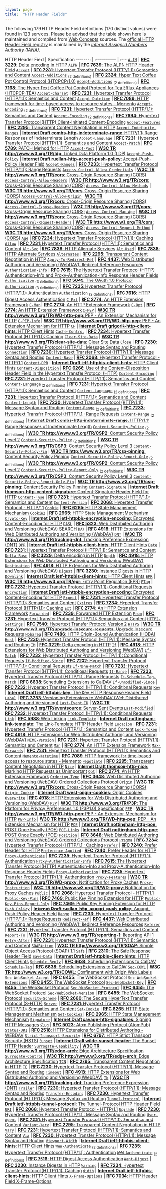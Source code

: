 ```yaml
---
layout: page
title:  "HTTP Header Fields"
---
```




The following 179 HTTP Header Field definitions (170 distinct values) were found in 123 services. Please be advised that the table shown here is maintained and compiled from [Web Concepts](/) sources. The [official HTTP Header Field registry](http://www.iana.org/assignments/message-headers/message-headers.xhtml) is maintained by the [*Internet Assigned Numbers Authority (IANA)*](http://www.iana.org/).

HTTP Header Field | Specification
-------: | :---------- | :---
[`A-IM`](A-IM) | [**RFC 3229**: Delta encoding in HTTP](/specs/IETF/RFC/3229 "This document describes how delta encoding can be supported as a compatible extension to HTTP/1.1. Many HTTP (Hypertext Transport Protocol) requests cause the retrieval of slightly modified instances of resources for which the client already has a cache entry. Research has shown that such modifying updates are frequent, and that the modifications are typically much smaller than the actual entity. In such cases, HTTP would make more efficient use of network bandwidth if it could transfer a minimal description of the changes, rather than the entire new instance of the resource. This is called &#34;delta encoding.&#34;")
[`ALPN`](ALPN) | [**RFC 7639**: The ALPN HTTP Header Field](/specs/IETF/RFC/7639 "This specification allows HTTP CONNECT requests to indicate what protocol is intended to be used within the tunnel once established, using the ALPN header field.")
[`Accept`](Accept) | [**RFC 7231**: Hypertext Transfer Protocol (HTTP/1.1): Semantics and Content](/specs/IETF/RFC/7231 "The Hypertext Transfer Protocol (HTTP) is an application-level protocol for distributed, collaborative, hypertext information systems. This document defines the semantics of HTTP/1.1 messages as expressed by request methods, request header fields, response status codes, and response header fields, along with the payload of messages (metadata and body content) and mechanisms for content negotiation.")
[`Accept-Additions`](Accept-Additions) <sub>(2 definitions)</sub> | [**RFC 2324**: Hyper Text Coffee Pot Control Protocol (HTCPCP/1.0)](/specs/IETF/RFC/2324 "This document describes HTCPCP, a protocol for controlling, monitoring, and diagnosing coffee pots.")
[`Accept-Additions`](Accept-Additions) <sub>(2 definitions)</sub> | [**RFC 7168**: The Hyper Text Coffee Pot Control Protocol for Tea Efflux Appliances (HTCPCP-TEA)](/specs/IETF/RFC/7168 "The Hyper Text Coffee Pot Control Protocol (HTCPCP) specification does not allow for the brewing of tea, in all its variety and complexity. This paper outlines an extension to HTCPCP to allow for pots to provide networked tea-brewing facilities.")
[`Accept-Charset`](Accept-Charset) | [**RFC 7231**: Hypertext Transfer Protocol (HTTP/1.1): Semantics and Content](/specs/IETF/RFC/7231 "The Hypertext Transfer Protocol (HTTP) is an application-level protocol for distributed, collaborative, hypertext information systems. This document defines the semantics of HTTP/1.1 messages as expressed by request methods, request header fields, response status codes, and response header fields, along with the payload of messages (metadata and body content) and mechanisms for content negotiation.")
[`Accept-Datetime`](Accept-Datetime) | [**RFC 7089**: HTTP framework for time-based access to resource states - Memento](/specs/IETF/RFC/7089 "The HTTP-based Memento framework bridges the present and past Web. It facilitates obtaining representations of prior states of a given resource by introducing datetime negotiation and TimeMaps. Datetime negotiation is a variation on content negotiation that leverages the given resource's URI and a user agent's preferred datetime. TimeMaps are lists that enumerate URIs of resources that encapsulate prior states of the given resource. The framework also facilitates recognizing a resource that encapsulates a frozen prior state of another resource.")
[`Accept-Encoding`](Accept-Encoding) <sub>(2 definitions)</sub> | [**RFC 7231**: Hypertext Transfer Protocol (HTTP/1.1): Semantics and Content](/specs/IETF/RFC/7231 "The Hypertext Transfer Protocol (HTTP) is an application-level protocol for distributed, collaborative, hypertext information systems. This document defines the semantics of HTTP/1.1 messages as expressed by request methods, request header fields, response status codes, and response header fields, along with the payload of messages (metadata and body content) and mechanisms for content negotiation.")
[`Accept-Encoding`](Accept-Encoding) <sub>(2 definitions)</sub> | [**RFC 7694**: Hypertext Transfer Protocol (HTTP) Client-Initiated Content-Encoding](/specs/IETF/RFC/7694 "In HTTP, content codings allow for payload encodings such as for compression or integrity checks. In particular, the &#34;gzip&#34; content coding is widely used for payload data sent in response messages. Content codings can be used in request messages as well, however discoverability is not on par with response messages. This document extends the HTTP &#34;Accept-Encoding&#34; header field for use in responses, to indicate that content codings are supported in requests.")
[`Accept-Features`](Accept-Features) | [**RFC 2295**: Transparent Content Negotiation in HTTP](/specs/IETF/RFC/2295 "HTTP allows web site authors to put multiple versions of the same information under a single URL. Transparent content negotiation is an extensible negotiation mechanism, layered on top of HTTP, for automatically selecting the best version when the URL is accessed. This enables the smooth deployment of new web data formats and markup tags.")
[`Accept-Indefinite-Ranges`](Accept-Indefinite-Ranges) | [**Internet Draft combs-http-indeterminate-range**: HTTP/1.1: Range Responses of Indeterminate Length](/specs/IETF/I-D/combs-http-indeterminate-range "The Hypertext Transfer Protocol (HTTP) is an application-level protocol for distributed, collaborative, hypermedia information systems. HTTP has been in use by the World Wide Web global information initiative since 1990. This document updates RFC 7233 Part 5 of the eight-part specification that defines the protocol referred to as &#34;HTTP/1.1&#34;. Part 5 defines range-specific requests and the rules for constructing and combining responses to those requests. This document improves support for responding to range requests for resources of indeterminate size.")
[`Accept-Language`](Accept-Language) | [**RFC 7231**: Hypertext Transfer Protocol (HTTP/1.1): Semantics and Content](/specs/IETF/RFC/7231 "The Hypertext Transfer Protocol (HTTP) is an application-level protocol for distributed, collaborative, hypertext information systems. This document defines the semantics of HTTP/1.1 messages as expressed by request methods, request header fields, response status codes, and response header fields, along with the payload of messages (metadata and body content) and mechanisms for content negotiation.")
[`Accept-Patch`](Accept-Patch) | [**RFC 5789**: PATCH Method for HTTP](/specs/IETF/RFC/5789 "Several applications extending the Hypertext Transfer Protocol (HTTP) require a feature to do partial resource modification. The existing HTTP PUT method only allows a complete replacement of a document. This proposal adds a new HTTP method, PATCH, to modify an existing HTTP resource.")
[`Accept-Post`](Accept-Post) | [**W3C TR http://www.w3.org/TR/ldp**: Linked Data Platform 1.0 (LDP)](/specs/W3C/TR/ldp "Linked Data Platform (LDP) defines a set of rules for HTTP operations on web resources, some based on RDF, to provide an architecture for read-write Linked Data on the web.")
[`Accept-Push-Policy`](Accept-Push-Policy) | [**Internet Draft ruellan-http-accept-push-policy**: Accept-Push-Policy Header Field](/specs/IETF/I-D/ruellan-http-accept-push-policy "The &#34;Accept-Push-Policy&#34; and &#34;Push-Policy&#34; header fields enable a client and a server to negotiate the behaviour of the server regarding the usage of push on a per-request basis.")
[`Accept-Ranges`](Accept-Ranges) | [**RFC 7233**: Hypertext Transfer Protocol (HTTP/1.1): Range Requests](/specs/IETF/RFC/7233 "The Hypertext Transfer Protocol (HTTP) is an application-level protocol for distributed, collaborative, hypertext information systems. This document defines range requests and the rules for constructing and combining responses to those requests.")
[`Access-Control-Allow-Credentials`](Access-Control-Allow-Credentials) | [**W3C TR http://www.w3.org/TR/cors**: Cross-Origin Resource Sharing (CORS)](/specs/W3C/TR/cors "This document defines a mechanism to enable client-side cross-origin requests. Specifications that enable an API to make cross-origin requests to resources can use the algorithms defined by this specification. If such an API is used on http://example.org resources, a resource on http://hello-world.example can opt in using the mechanism described by this specification (e.g., specifying Access-Control-Allow-Origin: http://example.org as response header), which would allow that resource to be fetched cross-origin from http://example.org.")
[`Access-Control-Allow-Headers`](Access-Control-Allow-Headers) | [**W3C TR http://www.w3.org/TR/cors**: Cross-Origin Resource Sharing (CORS)](/specs/W3C/TR/cors "This document defines a mechanism to enable client-side cross-origin requests. Specifications that enable an API to make cross-origin requests to resources can use the algorithms defined by this specification. If such an API is used on http://example.org resources, a resource on http://hello-world.example can opt in using the mechanism described by this specification (e.g., specifying Access-Control-Allow-Origin: http://example.org as response header), which would allow that resource to be fetched cross-origin from http://example.org.")
[`Access-Control-Allow-Methods`](Access-Control-Allow-Methods) | [**W3C TR http://www.w3.org/TR/cors**: Cross-Origin Resource Sharing (CORS)](/specs/W3C/TR/cors "This document defines a mechanism to enable client-side cross-origin requests. Specifications that enable an API to make cross-origin requests to resources can use the algorithms defined by this specification. If such an API is used on http://example.org resources, a resource on http://hello-world.example can opt in using the mechanism described by this specification (e.g., specifying Access-Control-Allow-Origin: http://example.org as response header), which would allow that resource to be fetched cross-origin from http://example.org.")
[`Access-Control-Allow-Origin`](Access-Control-Allow-Origin) | [**W3C TR http://www.w3.org/TR/cors**: Cross-Origin Resource Sharing (CORS)](/specs/W3C/TR/cors "This document defines a mechanism to enable client-side cross-origin requests. Specifications that enable an API to make cross-origin requests to resources can use the algorithms defined by this specification. If such an API is used on http://example.org resources, a resource on http://hello-world.example can opt in using the mechanism described by this specification (e.g., specifying Access-Control-Allow-Origin: http://example.org as response header), which would allow that resource to be fetched cross-origin from http://example.org.")
[`Access-Control-Expose-Headers`](Access-Control-Expose-Headers) | [**W3C TR http://www.w3.org/TR/cors**: Cross-Origin Resource Sharing (CORS)](/specs/W3C/TR/cors "This document defines a mechanism to enable client-side cross-origin requests. Specifications that enable an API to make cross-origin requests to resources can use the algorithms defined by this specification. If such an API is used on http://example.org resources, a resource on http://hello-world.example can opt in using the mechanism described by this specification (e.g., specifying Access-Control-Allow-Origin: http://example.org as response header), which would allow that resource to be fetched cross-origin from http://example.org.")
[`Access-Control-Max-Age`](Access-Control-Max-Age) | [**W3C TR http://www.w3.org/TR/cors**: Cross-Origin Resource Sharing (CORS)](/specs/W3C/TR/cors "This document defines a mechanism to enable client-side cross-origin requests. Specifications that enable an API to make cross-origin requests to resources can use the algorithms defined by this specification. If such an API is used on http://example.org resources, a resource on http://hello-world.example can opt in using the mechanism described by this specification (e.g., specifying Access-Control-Allow-Origin: http://example.org as response header), which would allow that resource to be fetched cross-origin from http://example.org.")
[`Access-Control-Request-Headers`](Access-Control-Request-Headers) | [**W3C TR http://www.w3.org/TR/cors**: Cross-Origin Resource Sharing (CORS)](/specs/W3C/TR/cors "This document defines a mechanism to enable client-side cross-origin requests. Specifications that enable an API to make cross-origin requests to resources can use the algorithms defined by this specification. If such an API is used on http://example.org resources, a resource on http://hello-world.example can opt in using the mechanism described by this specification (e.g., specifying Access-Control-Allow-Origin: http://example.org as response header), which would allow that resource to be fetched cross-origin from http://example.org.")
[`Access-Control-Request-Method`](Access-Control-Request-Method) | [**W3C TR http://www.w3.org/TR/cors**: Cross-Origin Resource Sharing (CORS)](/specs/W3C/TR/cors "This document defines a mechanism to enable client-side cross-origin requests. Specifications that enable an API to make cross-origin requests to resources can use the algorithms defined by this specification. If such an API is used on http://example.org resources, a resource on http://hello-world.example can opt in using the mechanism described by this specification (e.g., specifying Access-Control-Allow-Origin: http://example.org as response header), which would allow that resource to be fetched cross-origin from http://example.org.")
[`Age`](Age) | [**RFC 7234**: Hypertext Transfer Protocol (HTTP/1.1): Caching](/specs/IETF/RFC/7234 "The Hypertext Transfer Protocol (HTTP) is an application-level protocol for distributed, collaborative, hypertext information systems. This document defines requirements on HTTP caches and the associated header fields that control cache behavior or indicate cacheable response messages.")
[`Allow`](Allow) | [**RFC 7231**: Hypertext Transfer Protocol (HTTP/1.1): Semantics and Content](/specs/IETF/RFC/7231 "The Hypertext Transfer Protocol (HTTP) is an application-level protocol for distributed, collaborative, hypertext information systems. This document defines the semantics of HTTP/1.1 messages as expressed by request methods, request header fields, response status codes, and response header fields, along with the payload of messages (metadata and body content) and mechanisms for content negotiation.")
[`Alt-Svc`](Alt-Svc) | [**RFC 7838**: HTTP Alternate Services](/specs/IETF/RFC/7838 "This document specifies &#34;alternative services&#34; for HTTP, which allow an origin's resources to be authoritatively available at a separate network location, possibly accessed with a different protocol configuration.")
[`Alt-Used`](Alt-Used) | [**RFC 7838**: HTTP Alternate Services](/specs/IETF/RFC/7838 "This document specifies &#34;alternative services&#34; for HTTP, which allow an origin's resources to be authoritatively available at a separate network location, possibly accessed with a different protocol configuration.")
[`Alternates`](Alternates) | [**RFC 2295**: Transparent Content Negotiation in HTTP](/specs/IETF/RFC/2295 "HTTP allows web site authors to put multiple versions of the same information under a single URL. Transparent content negotiation is an extensible negotiation mechanism, layered on top of HTTP, for automatically selecting the best version when the URL is accessed. This enables the smooth deployment of new web data formats and markup tags.")
[`Apply-To-Redirect-Ref`](Apply-To-Redirect-Ref) | [**RFC 4437**: Web Distributed Authoring and Versioning (WebDAV): Redirect Reference Resources](/specs/IETF/RFC/4437 "This specification defines an extension to Web Distributed Authoring and Versioning (WebDAV) to allow clients to author HTTP redirect reference resources whose default response is an HTTP/1.1 3xx (Redirection) status code. A redirect reference makes it possible to access the target resourced indirectly through any URI mapped to the redirect reference resource. This specification does not address remapping of trees of resources or regular expression based redirections. There are no integrity guarantees associated with redirect reference resources. Other mechanisms can also be used to achieve the same functionality as this specification. This specification allows operators to experiment with this mechanism and develop experience on what is the best approach to the problem.")
[`Authentication-Info`](Authentication-Info) | [**RFC 7615**: The Hypertext Transfer Protocol (HTTP) Authentication-Info and Proxy-Authentication-Info Response Header Fields](/specs/IETF/RFC/7615 "This specification defines the &#34;Authentication-Info&#34; and &#34;Proxy-Authentication-Info&#34; response header fields for use in HTTP authentication schemes which need to return information once the client's authentication credentials have been accepted.")
[`Authorization`](Authorization) <sub>(3 definitions)</sub> | [**RFC 5849**: The OAuth 1.0 Protocol](/specs/IETF/RFC/5849 "OAuth provides a method for clients to access server resources on behalf of a resource owner (such as a different client or an end-user). It also provides a process for end-users to authorize third-party access to their server resources without sharing their credentials (typically, a username and password pair), using user-agent redirections.")
[`Authorization`](Authorization) <sub>(3 definitions)</sub> | [**RFC 7235**: Hypertext Transfer Protocol (HTTP/1.1): Authentication](/specs/IETF/RFC/7235 "The Hypertext Transfer Protocol (HTTP) is an application-level protocol for distributed, collaborative, hypermedia information systems. This document defines the HTTP Authentication framework.")
[`Authorization`](Authorization) <sub>(3 definitions)</sub> | [**RFC 7616**: HTTP Digest Access Authentication](/specs/IETF/RFC/7616 "The Hypertext Transfer Protocol (HTTP) provides a simple challenge-response authentication mechanism that may be used by a server to challenge a client request and by a client to provide authentication information. This document defines the HTTP Digest Authentication scheme that can be used with the HTTP authentication mechanism.")
[`C-Ext`](C-Ext) | [**RFC 2774**: An HTTP Extension Framework](/specs/IETF/RFC/2774 "A wide range of applications have proposed various extensions of the HTTP protocol. Current efforts span an enormous range, including distributed authoring, collaboration, printing, and remote procedure call mechanisms. These HTTP extensions are not coordinated, since there has been no standard framework for defining extensions and thus, separation of concerns. This document describes a generic extension mechanism for HTTP, which is designed to address the tension between private agreement and public specification and to accommodate extension of applications using HTTP clients, servers, and proxies. The proposal associates each extension with a globally unique identifier, and uses HTTP header fields to carry the extension identifier and related information between the parties involved in the extended communication.")
[`C-Man`](C-Man) | [**RFC 2774**: An HTTP Extension Framework](/specs/IETF/RFC/2774 "A wide range of applications have proposed various extensions of the HTTP protocol. Current efforts span an enormous range, including distributed authoring, collaboration, printing, and remote procedure call mechanisms. These HTTP extensions are not coordinated, since there has been no standard framework for defining extensions and thus, separation of concerns. This document describes a generic extension mechanism for HTTP, which is designed to address the tension between private agreement and public specification and to accommodate extension of applications using HTTP clients, servers, and proxies. The proposal associates each extension with a globally unique identifier, and uses HTTP header fields to carry the extension identifier and related information between the parties involved in the extended communication.")
[`C-Opt`](C-Opt) | [**RFC 2774**: An HTTP Extension Framework](/specs/IETF/RFC/2774 "A wide range of applications have proposed various extensions of the HTTP protocol. Current efforts span an enormous range, including distributed authoring, collaboration, printing, and remote procedure call mechanisms. These HTTP extensions are not coordinated, since there has been no standard framework for defining extensions and thus, separation of concerns. This document describes a generic extension mechanism for HTTP, which is designed to address the tension between private agreement and public specification and to accommodate extension of applications using HTTP clients, servers, and proxies. The proposal associates each extension with a globally unique identifier, and uses HTTP header fields to carry the extension identifier and related information between the parties involved in the extended communication.")
[`C-PEP`](C-PEP) | [**W3C TR http://www.w3.org/TR/WD-http-pep**: PEP - An Extension Mechanism for HTTP](/specs/W3C/TR/WD-http-pep " HTTP is used increasingly in applications that need more facilities than the standard version of the protocol provides, ranging from distributed authoring, collaboration, and printing, to various remote procedure call mechanisms. The Protocol Extension Protocol (PEP) is an extension mechanism designed to address the tension between private agreement and public specification and to accommodate extension of applications such as HTTP clients, servers, and proxies. The PEP mechanism is designed to associate each extension with a URI, and use a few new RFC 822 derived header fields to carry the extension identifier and related information between the parties involved in an extended transaction. This document defines PEP and describes the interactions between PEP and HTTP/1.1. PEP is intended to be compatible with HTTP/1.0 inasmuch as HTTP/1.1 is compatible with HTTP/1.0. It is proposed that the PEP extension mechanism be included in future versions of HTTP. The PEP extension mechanism may be applicable to other information exchange not mentioned in this document. It is recommended that readers get acquainted with section 1.4 for a suggested reading of this specification and a list of sections specific for HTTP based applications.")
[`C-PEP-Info`](C-PEP-Info) | [**W3C TR http://www.w3.org/TR/WD-http-pep**: PEP - An Extension Mechanism for HTTP](/specs/W3C/TR/WD-http-pep " HTTP is used increasingly in applications that need more facilities than the standard version of the protocol provides, ranging from distributed authoring, collaboration, and printing, to various remote procedure call mechanisms. The Protocol Extension Protocol (PEP) is an extension mechanism designed to address the tension between private agreement and public specification and to accommodate extension of applications such as HTTP clients, servers, and proxies. The PEP mechanism is designed to associate each extension with a URI, and use a few new RFC 822 derived header fields to carry the extension identifier and related information between the parties involved in an extended transaction. This document defines PEP and describes the interactions between PEP and HTTP/1.1. PEP is intended to be compatible with HTTP/1.0 inasmuch as HTTP/1.1 is compatible with HTTP/1.0. It is proposed that the PEP extension mechanism be included in future versions of HTTP. The PEP extension mechanism may be applicable to other information exchange not mentioned in this document. It is recommended that readers get acquainted with section 1.4 for a suggested reading of this specification and a list of sections specific for HTTP based applications.")
[`CH`](CH) | [**Internet Draft grigorik-http-client-hints**: HTTP Client Hints](/specs/IETF/I-D/grigorik-http-client-hints "An increasing diversity of connected device form factors and software capabilities has created a need to deliver varying, or optimized content for each device. Client Hints can be used as input to proactive content negotiation; just as the Accept header allowed clients to indicate what formats they prefer, Client Hints allow clients to indicate a list of device and agent specific preferences.")
[`Cache-Control`](Cache-Control) | [**RFC 7234**: Hypertext Transfer Protocol (HTTP/1.1): Caching](/specs/IETF/RFC/7234 "The Hypertext Transfer Protocol (HTTP) is an application-level protocol for distributed, collaborative, hypertext information systems. This document defines requirements on HTTP caches and the associated header fields that control cache behavior or indicate cacheable response messages.")
[`Clear-Site-Data`](Clear-Site-Data) | [**W3C TR http://www.w3.org/TR/clear-site-data**: Clear Site Data](/specs/W3C/TR/clear-site-data "This document defines an imperative mechanism which allows web developers to instruct a user agent to clear a user's locally stored data related to a host and its subdomains.")
[`Close`](Close) | [**RFC 7230**: Hypertext Transfer Protocol (HTTP/1.1): Message Syntax and Routing](/specs/IETF/RFC/7230 "The Hypertext Transfer Protocol (HTTP) is an application-level protocol for distributed, collaborative, hypertext information systems. HTTP has been in use by the World Wide Web global information initiative since 1990. This document provides an overview of HTTP architecture and its associated terminology, defines the &#34;http&#34; and &#34;https&#34; Uniform Resource Identifier (URI) schemes, defines the HTTP/1.1 message syntax and parsing requirements, and describes general security concerns for implementations.")
[`Connection`](Connection) | [**RFC 7230**: Hypertext Transfer Protocol (HTTP/1.1): Message Syntax and Routing](/specs/IETF/RFC/7230 "The Hypertext Transfer Protocol (HTTP) is an application-level protocol for distributed, collaborative, hypertext information systems. HTTP has been in use by the World Wide Web global information initiative since 1990. This document provides an overview of HTTP architecture and its associated terminology, defines the &#34;http&#34; and &#34;https&#34; Uniform Resource Identifier (URI) schemes, defines the HTTP/1.1 message syntax and parsing requirements, and describes general security concerns for implementations.")
[`Content-Base`](Content-Base) | [**RFC 2068**: Hypertext Transfer Protocol - HTTP/1.1](/specs/IETF/RFC/2068 "The Hypertext Transfer Protocol (HTTP) is an application-level protocol for distributed, collaborative, hypermedia information systems. It is a generic, stateless, object-oriented protocol which can be used for many tasks, such as name servers and distributed object management systems, through extension of its request methods. A feature of HTTP is the typing and negotiation of data representation, allowing systems to be built independently of the data being transferred. HTTP has been in use by the World-Wide Web global information initiative since 1990. This specification defines the protocol referred to as &#34;HTTP/1.1&#34;.")
[`Content-DPR`](Content-DPR) | [**Internet Draft ietf-httpbis-client-hints**: HTTP Client Hints](/specs/IETF/I-D/ietf-httpbis-client-hints "An increasing diversity of Web-connected devices and software capabilities has created a need to deliver optimized content for each device. This specification defines a set of HTTP request header fields, colloquially known as Client Hints, to address this. They are intended to be used as input to proactive content negotiation; just as the Accept header allows clients to indicate what formats they prefer, Client Hints allow clients to indicate a list of device and agent specific preferences.")
[`Content-Disposition`](Content-Disposition) | [**RFC 6266**: Use of the Content-Disposition Header Field in the Hypertext Transfer Protocol (HTTP)](/specs/IETF/RFC/6266 "RFC 2616 defines the Content-Disposition response header field, but points out that it is not part of the HTTP/1.1 Standard. This specification takes over the definition and registration of Content-Disposition, as used in HTTP, and clarifies internationalization aspects.")
[`Content-Encoding`](Content-Encoding) | [**RFC 7231**: Hypertext Transfer Protocol (HTTP/1.1): Semantics and Content](/specs/IETF/RFC/7231 "The Hypertext Transfer Protocol (HTTP) is an application-level protocol for distributed, collaborative, hypertext information systems. This document defines the semantics of HTTP/1.1 messages as expressed by request methods, request header fields, response status codes, and response header fields, along with the payload of messages (metadata and body content) and mechanisms for content negotiation.")
[`Content-Language`](Content-Language) <sub>(2 definitions)</sub> | [**RFC 7231**: Hypertext Transfer Protocol (HTTP/1.1): Semantics and Content](/specs/IETF/RFC/7231 "The Hypertext Transfer Protocol (HTTP) is an application-level protocol for distributed, collaborative, hypertext information systems. This document defines the semantics of HTTP/1.1 messages as expressed by request methods, request header fields, response status codes, and response header fields, along with the payload of messages (metadata and body content) and mechanisms for content negotiation.")
[`Content-Language`](Content-Language) <sub>(2 definitions)</sub> | [**RFC 7231**: Hypertext Transfer Protocol (HTTP/1.1): Semantics and Content](/specs/IETF/RFC/7231 "The Hypertext Transfer Protocol (HTTP) is an application-level protocol for distributed, collaborative, hypertext information systems. This document defines the semantics of HTTP/1.1 messages as expressed by request methods, request header fields, response status codes, and response header fields, along with the payload of messages (metadata and body content) and mechanisms for content negotiation.")
[`Content-Length`](Content-Length) | [**RFC 7230**: Hypertext Transfer Protocol (HTTP/1.1): Message Syntax and Routing](/specs/IETF/RFC/7230 "The Hypertext Transfer Protocol (HTTP) is an application-level protocol for distributed, collaborative, hypertext information systems. HTTP has been in use by the World Wide Web global information initiative since 1990. This document provides an overview of HTTP architecture and its associated terminology, defines the &#34;http&#34; and &#34;https&#34; Uniform Resource Identifier (URI) schemes, defines the HTTP/1.1 message syntax and parsing requirements, and describes general security concerns for implementations.")
[`Content-Range`](Content-Range) <sub>(2 definitions)</sub> | [**RFC 7233**: Hypertext Transfer Protocol (HTTP/1.1): Range Requests](/specs/IETF/RFC/7233 "The Hypertext Transfer Protocol (HTTP) is an application-level protocol for distributed, collaborative, hypertext information systems. This document defines range requests and the rules for constructing and combining responses to those requests.")
[`Content-Range`](Content-Range) <sub>(2 definitions)</sub> | [**Internet Draft combs-http-indeterminate-range**: HTTP/1.1: Range Responses of Indeterminate Length](/specs/IETF/I-D/combs-http-indeterminate-range "The Hypertext Transfer Protocol (HTTP) is an application-level protocol for distributed, collaborative, hypermedia information systems. HTTP has been in use by the World Wide Web global information initiative since 1990. This document updates RFC 7233 Part 5 of the eight-part specification that defines the protocol referred to as &#34;HTTP/1.1&#34;. Part 5 defines range-specific requests and the rules for constructing and combining responses to those requests. This document improves support for responding to range requests for resources of indeterminate size.")
[`Content-Security-Policy`](Content-Security-Policy) <sub>(2 definitions)</sub> | [**W3C TR http://www.w3.org/TR/CSP2**: Content Security Policy Level 2](/specs/W3C/TR/CSP2 "This document defines a policy language used to declare a set of content restrictions for a web resource, and a mechanism for transmitting the policy from a server to a client where the policy is enforced.")
[`Content-Security-Policy`](Content-Security-Policy) <sub>(2 definitions)</sub> | [**W3C TR http://www.w3.org/TR/CSP3**: Content Security Policy Level 3](/specs/W3C/TR/CSP3 "This document defines a mechanism by which web developers can control the resources which a particular page can fetch or execute, as well as a number of security-relevant policy decisions.")
[`Content-Security-Policy-Pin`](Content-Security-Policy-Pin) | [**W3C TR http://www.w3.org/TR/csp-pinning**: Content Security Policy Pinning](/specs/W3C/TR/csp-pinning "This document defines a new HTTP header that allows authors to instruct user agents to remember (&#34;pin&#34;) and enforce a Content Security Policy for a set of hosts for a period of time.")
[`Content-Security-Policy-Report-Only`](Content-Security-Policy-Report-Only) <sub>(2 definitions)</sub> | [**W3C TR http://www.w3.org/TR/CSP2**: Content Security Policy Level 2](/specs/W3C/TR/CSP2 "This document defines a policy language used to declare a set of content restrictions for a web resource, and a mechanism for transmitting the policy from a server to a client where the policy is enforced.")
[`Content-Security-Policy-Report-Only`](Content-Security-Policy-Report-Only) <sub>(2 definitions)</sub> | [**W3C TR http://www.w3.org/TR/CSP3**: Content Security Policy Level 3](/specs/W3C/TR/CSP3 "This document defines a mechanism by which web developers can control the resources which a particular page can fetch or execute, as well as a number of security-relevant policy decisions.")
[`Content-Security-Policy-Report-Only-Pin`](Content-Security-Policy-Report-Only-Pin) | [**W3C TR http://www.w3.org/TR/csp-pinning**: Content Security Policy Pinning](/specs/W3C/TR/csp-pinning "This document defines a new HTTP header that allows authors to instruct user agents to remember (&#34;pin&#34;) and enforce a Content Security Policy for a set of hosts for a period of time.")
[`Content-Signature`](Content-Signature) | [**Internet Draft thomson-http-content-signature**: Content-Signature Header Field for HTTP](/specs/IETF/I-D/thomson-http-content-signature "A Content-Signature header field is defined for use in HTTP. This header field carries a signature of the payload body of a message.")
[`Content-Type`](Content-Type) | [**RFC 7231**: Hypertext Transfer Protocol (HTTP/1.1): Semantics and Content](/specs/IETF/RFC/7231 "The Hypertext Transfer Protocol (HTTP) is an application-level protocol for distributed, collaborative, hypertext information systems. This document defines the semantics of HTTP/1.1 messages as expressed by request methods, request header fields, response status codes, and response header fields, along with the payload of messages (metadata and body content) and mechanisms for content negotiation.")
[`Content-Version`](Content-Version) | [**RFC 2068**: Hypertext Transfer Protocol - HTTP/1.1](/specs/IETF/RFC/2068 "The Hypertext Transfer Protocol (HTTP) is an application-level protocol for distributed, collaborative, hypermedia information systems. It is a generic, stateless, object-oriented protocol which can be used for many tasks, such as name servers and distributed object management systems, through extension of its request methods. A feature of HTTP is the typing and negotiation of data representation, allowing systems to be built independently of the data being transferred. HTTP has been in use by the World-Wide Web global information initiative since 1990. This specification defines the protocol referred to as &#34;HTTP/1.1&#34;.")
[`Cookie`](Cookie) | [**RFC 6265**: HTTP State Management Mechanism](/specs/IETF/RFC/6265 "This document defines the HTTP Cookie and Set-Cookie header fields. These header fields can be used by HTTP servers to store state (called cookies) at HTTP user agents, letting the servers maintain a stateful session over the mostly stateless HTTP protocol. Although cookies have many historical infelicities that degrade their security and privacy, the Cookie and Set-Cookie header fields are widely used on the Internet.")
[`Cookie2`](Cookie2) | [**RFC 2965**: HTTP State Management Mechanism](/specs/IETF/RFC/2965 "This document specifies a way to create a stateful session with Hypertext Transfer Protocol (HTTP) requests and responses. It describes three new headers, Cookie, Cookie2, and Set-Cookie2, which carry state information between participating origin servers and user agents. The method described here differs from Netscape's Cookie proposal [Netscape], but it can interoperate with HTTP/1.0 user agents that use Netscape's method.")
[`Crypto-Key`](Crypto-Key) | [**Internet Draft ietf-httpbis-encryption-encoding**: Encrypted Content-Encoding for HTTP](/specs/IETF/I-D/ietf-httpbis-encryption-encoding "This memo introduces a content-coding for HTTP that allows message payloads to be encrypted.")
[`DASL`](DASL) | [**RFC 5323**: Web Distributed Authoring and Versioning (WebDAV) SEARCH](/specs/IETF/RFC/5323 "This document specifies a set of methods, headers, and properties composing Web Distributed Authoring and Versioning (WebDAV) SEARCH, an application of the HTTP/1.1 protocol to efficiently search for DAV resources based upon a set of client-supplied criteria.")
[`DAV`](DAV) | [**RFC 4918**: HTTP Extensions for Web Distributed Authoring and Versioning (WebDAV)](/specs/IETF/RFC/4918 "Web Distributed Authoring and Versioning (WebDAV) consists of a set of methods, headers, and content-types ancillary to HTTP/1.1 for the management of resource properties, creation and management of resource collections, URL namespace manipulation, and resource locking (collision avoidance).")
[`DNT`](DNT) | [**W3C TR http://www.w3.org/TR/tracking-dnt**: Tracking Preference Expression (DNT)](/specs/W3C/TR/tracking-dnt "This specification defines the technical mechanisms for expressing a tracking preference via the DNT request header field in HTTP, via an HTML DOM property readable by embedded scripts, and via properties accessible to various user agent plug-in or extension APIs. It also defines mechanisms for sites to signal whether and how they honor this preference, both in the form of a machine-readable tracking status resource at a well-known location and via a &#34;Tk&#34; response header field, and a mechanism for allowing the user to approve exceptions to DNT as desired.")
[`DPR`](DPR) | [**Internet Draft ietf-httpbis-client-hints**: HTTP Client Hints](/specs/IETF/I-D/ietf-httpbis-client-hints "An increasing diversity of Web-connected devices and software capabilities has created a need to deliver optimized content for each device. This specification defines a set of HTTP request header fields, colloquially known as Client Hints, to address this. They are intended to be used as input to proactive content negotiation; just as the Accept header allows clients to indicate what formats they prefer, Client Hints allow clients to indicate a list of device and agent specific preferences.")
[`Date`](Date) | [**RFC 7231**: Hypertext Transfer Protocol (HTTP/1.1): Semantics and Content](/specs/IETF/RFC/7231 "The Hypertext Transfer Protocol (HTTP) is an application-level protocol for distributed, collaborative, hypertext information systems. This document defines the semantics of HTTP/1.1 messages as expressed by request methods, request header fields, response status codes, and response header fields, along with the payload of messages (metadata and body content) and mechanisms for content negotiation.")
[`Delta-Base`](Delta-Base) | [**RFC 3229**: Delta encoding in HTTP](/specs/IETF/RFC/3229 "This document describes how delta encoding can be supported as a compatible extension to HTTP/1.1. Many HTTP (Hypertext Transport Protocol) requests cause the retrieval of slightly modified instances of resources for which the client already has a cache entry. Research has shown that such modifying updates are frequent, and that the modifications are typically much smaller than the actual entity. In such cases, HTTP would make more efficient use of network bandwidth if it could transfer a minimal description of the changes, rather than the entire new instance of the resource. This is called &#34;delta encoding.&#34;")
[`Depth`](Depth) | [**RFC 4918**: HTTP Extensions for Web Distributed Authoring and Versioning (WebDAV)](/specs/IETF/RFC/4918 "Web Distributed Authoring and Versioning (WebDAV) consists of a set of methods, headers, and content-types ancillary to HTTP/1.1 for the management of resource properties, creation and management of resource collections, URL namespace manipulation, and resource locking (collision avoidance).")
[`Destination`](Destination) | [**RFC 4918**: HTTP Extensions for Web Distributed Authoring and Versioning (WebDAV)](/specs/IETF/RFC/4918 "Web Distributed Authoring and Versioning (WebDAV) consists of a set of methods, headers, and content-types ancillary to HTTP/1.1 for the management of resource properties, creation and management of resource collections, URL namespace manipulation, and resource locking (collision avoidance).")
[`Digest`](Digest) | [**RFC 3230**: Instance Digests in HTTP](/specs/IETF/RFC/3230 "HTTP/1.1 defines a Content-MD5 header that allows a server to include a digest of the response body.  However, this is specifically defined to cover the body of the actual message, not the contents of the full file (which might be quite different, if the response is a Content-Range, or uses a delta encoding).  Also, the Content-MD5 is limited to one specific digest algorithm; other algorithms, such as SHA-1 (Secure Hash Standard), may be more appropriate in some circumstances.  Finally, HTTP/1.1 provides no explicit mechanism by which a client may request a digest.  This document proposes HTTP extensions that solve these problems.")
[`Downlink`](Downlink) | [**Internet Draft ietf-httpbis-client-hints**: HTTP Client Hints](/specs/IETF/I-D/ietf-httpbis-client-hints "An increasing diversity of Web-connected devices and software capabilities has created a need to deliver optimized content for each device. This specification defines a set of HTTP request header fields, colloquially known as Client Hints, to address this. They are intended to be used as input to proactive content negotiation; just as the Accept header allows clients to indicate what formats they prefer, Client Hints allow clients to indicate a list of device and agent specific preferences.")
[`EPR`](EPR) | [**W3C TR http://www.w3.org/TR/epr**: Entry Point Regulation (EPR)](/specs/W3C/TR/epr "Entry Point Regulation aims to mitigate the risk of reflected cross-site scripting (XSS), cross-site script inclusion (XSSI), and cross-site request forgery (CSRF) attacks by demarcating the areas of an application which are intended to be externally referencable. A specified policy is applied on external requests for all non-demarcated resources.")
[`ETag`](ETag) | [**RFC 7232**: Hypertext Transfer Protocol (HTTP/1.1): Conditional Requests](/specs/IETF/RFC/7232 "The Hypertext Transfer Protocol (HTTP) is an application-level protocol for distributed, collaborative, hypertext information systems. This document defines HTTP/1.1 conditional requests, including metadata header fields for indicating state changes, request header fields for making preconditions on such state, and rules for constructing the responses to a conditional request when one or more preconditions evaluate to false.")
[`Encryption`](Encryption) | [**Internet Draft ietf-httpbis-encryption-encoding**: Encrypted Content-Encoding for HTTP](/specs/IETF/I-D/ietf-httpbis-encryption-encoding "This memo introduces a content-coding for HTTP that allows message payloads to be encrypted.")
[`Expect`](Expect) | [**RFC 7231**: Hypertext Transfer Protocol (HTTP/1.1): Semantics and Content](/specs/IETF/RFC/7231 "The Hypertext Transfer Protocol (HTTP) is an application-level protocol for distributed, collaborative, hypertext information systems. This document defines the semantics of HTTP/1.1 messages as expressed by request methods, request header fields, response status codes, and response header fields, along with the payload of messages (metadata and body content) and mechanisms for content negotiation.")
[`Expires`](Expires) | [**RFC 7234**: Hypertext Transfer Protocol (HTTP/1.1): Caching](/specs/IETF/RFC/7234 "The Hypertext Transfer Protocol (HTTP) is an application-level protocol for distributed, collaborative, hypertext information systems. This document defines requirements on HTTP caches and the associated header fields that control cache behavior or indicate cacheable response messages.")
[`Ext`](Ext) | [**RFC 2774**: An HTTP Extension Framework](/specs/IETF/RFC/2774 "A wide range of applications have proposed various extensions of the HTTP protocol. Current efforts span an enormous range, including distributed authoring, collaboration, printing, and remote procedure call mechanisms. These HTTP extensions are not coordinated, since there has been no standard framework for defining extensions and thus, separation of concerns. This document describes a generic extension mechanism for HTTP, which is designed to address the tension between private agreement and public specification and to accommodate extension of applications using HTTP clients, servers, and proxies. The proposal associates each extension with a globally unique identifier, and uses HTTP header fields to carry the extension identifier and related information between the parties involved in the extended communication.")
[`Forwarded`](Forwarded) | [**RFC 7239**: Forwarded HTTP Extension](/specs/IETF/RFC/7239 "This document defines an HTTP extension header field that allows proxy components to disclose information lost in the proxying process, for example, the originating IP address of a request or IP address of the proxy on the user-agent-facing interface. In a path of proxying components, this makes it possible to arrange it so that each subsequent component will have access to, for example, all IP addresses used in the chain of proxied HTTP requests. This document also specifies guidelines for a proxy administrator to anonymize the origin of a request.")
[`From`](From) | [**RFC 7231**: Hypertext Transfer Protocol (HTTP/1.1): Semantics and Content](/specs/IETF/RFC/7231 "The Hypertext Transfer Protocol (HTTP) is an application-level protocol for distributed, collaborative, hypertext information systems. This document defines the semantics of HTTP/1.1 messages as expressed by request methods, request header fields, response status codes, and response header fields, along with the payload of messages (metadata and body content) and mechanisms for content negotiation.")
[`HTTP2-Settings`](HTTP2-Settings) | [**RFC 7540**: Hypertext Transfer Protocol Version 2](/specs/IETF/RFC/7540 "This specification describes an optimized expression of the semantics of the Hypertext Transfer Protocol (HTTP). HTTP/2 enables a more efficient use of network resources and a reduced perception of latency by introducing header field compression and allowing multiple concurrent exchanges on the same connection. It also introduces unsolicited push of representations from servers to clients. This specification is an alternative to, but does not obsolete, the HTTP/1.1 message syntax. HTTP's existing semantics remain unchanged.")
[`HTTPS`](HTTPS) | [**W3C TR http://www.w3.org/TR/upgrade-insecure-requests**: Upgrade Insecure Requests](/specs/W3C/TR/upgrade-insecure-requests "This document defines a mechanism which allows authors to instruct a user agent to upgrade a priori insecure resource requests to secure transport before fetching them.")
[`Hobareg`](Hobareg) | [**RFC 7486**: HTTP Origin-Bound Authentication (HOBA)](/specs/IETF/RFC/7486 "HTTP Origin-Bound Authentication (HOBA) is a digital-signature-based design for an HTTP authentication method. The design can also be used in JavaScript-based authentication embedded in HTML. HOBA is an alternative to HTTP authentication schemes that require passwords and therefore avoids all problems related to passwords, such as leakage of server-side password databases.")
[`Host`](Host) | [**RFC 7230**: Hypertext Transfer Protocol (HTTP/1.1): Message Syntax and Routing](/specs/IETF/RFC/7230 "The Hypertext Transfer Protocol (HTTP) is an application-level protocol for distributed, collaborative, hypertext information systems. HTTP has been in use by the World Wide Web global information initiative since 1990. This document provides an overview of HTTP architecture and its associated terminology, defines the &#34;http&#34; and &#34;https&#34; Uniform Resource Identifier (URI) schemes, defines the HTTP/1.1 message syntax and parsing requirements, and describes general security concerns for implementations.")
[`IM`](IM) | [**RFC 3229**: Delta encoding in HTTP](/specs/IETF/RFC/3229 "This document describes how delta encoding can be supported as a compatible extension to HTTP/1.1. Many HTTP (Hypertext Transport Protocol) requests cause the retrieval of slightly modified instances of resources for which the client already has a cache entry. Research has shown that such modifying updates are frequent, and that the modifications are typically much smaller than the actual entity. In such cases, HTTP would make more efficient use of network bandwidth if it could transfer a minimal description of the changes, rather than the entire new instance of the resource. This is called &#34;delta encoding.&#34;")
[`If`](If) | [**RFC 4918**: HTTP Extensions for Web Distributed Authoring and Versioning (WebDAV)](/specs/IETF/RFC/4918 "Web Distributed Authoring and Versioning (WebDAV) consists of a set of methods, headers, and content-types ancillary to HTTP/1.1 for the management of resource properties, creation and management of resource collections, URL namespace manipulation, and resource locking (collision avoidance).")
[`If-Match`](If-Match) | [**RFC 7232**: Hypertext Transfer Protocol (HTTP/1.1): Conditional Requests](/specs/IETF/RFC/7232 "The Hypertext Transfer Protocol (HTTP) is an application-level protocol for distributed, collaborative, hypertext information systems. This document defines HTTP/1.1 conditional requests, including metadata header fields for indicating state changes, request header fields for making preconditions on such state, and rules for constructing the responses to a conditional request when one or more preconditions evaluate to false.")
[`If-Modified-Since`](If-Modified-Since) | [**RFC 7232**: Hypertext Transfer Protocol (HTTP/1.1): Conditional Requests](/specs/IETF/RFC/7232 "The Hypertext Transfer Protocol (HTTP) is an application-level protocol for distributed, collaborative, hypertext information systems. This document defines HTTP/1.1 conditional requests, including metadata header fields for indicating state changes, request header fields for making preconditions on such state, and rules for constructing the responses to a conditional request when one or more preconditions evaluate to false.")
[`If-None-Match`](If-None-Match) | [**RFC 7232**: Hypertext Transfer Protocol (HTTP/1.1): Conditional Requests](/specs/IETF/RFC/7232 "The Hypertext Transfer Protocol (HTTP) is an application-level protocol for distributed, collaborative, hypertext information systems. This document defines HTTP/1.1 conditional requests, including metadata header fields for indicating state changes, request header fields for making preconditions on such state, and rules for constructing the responses to a conditional request when one or more preconditions evaluate to false.")
[`If-Range`](If-Range) | [**RFC 7233**: Hypertext Transfer Protocol (HTTP/1.1): Range Requests](/specs/IETF/RFC/7233 "The Hypertext Transfer Protocol (HTTP) is an application-level protocol for distributed, collaborative, hypertext information systems. This document defines range requests and the rules for constructing and combining responses to those requests.")
[`If-Schedule-Tag-Match`](If-Schedule-Tag-Match) | [**RFC 6638**: Scheduling Extensions to CalDAV](/specs/IETF/RFC/6638 "This document defines extensions to the Calendaring Extensions to WebDAV (CalDAV) &#34;calendar-access&#34; feature to specify a standard way of performing scheduling operations with iCalendar-based calendar components. This document defines the &#34;calendar-auto-schedule&#34; feature of CalDAV.")
[`If-Unmodified-Since`](If-Unmodified-Since) | [**RFC 7232**: Hypertext Transfer Protocol (HTTP/1.1): Conditional Requests](/specs/IETF/RFC/7232 "The Hypertext Transfer Protocol (HTTP) is an application-level protocol for distributed, collaborative, hypertext information systems. This document defines HTTP/1.1 conditional requests, including metadata header fields for indicating state changes, request header fields for making preconditions on such state, and rules for constructing the responses to a conditional request when one or more preconditions evaluate to false.")
[`Key`](Key) | [**Internet Draft ietf-httpbis-key**: The Key HTTP Response Header Field](/specs/IETF/I-D/ietf-httpbis-key "The 'Key' header field for HTTP responses allows an origin server to describe the cache key for a negotiated response: a short algorithm that can be used upon later requests to determine if the same response is reusable. Key has the advantage of avoiding an additional round trip for validation whenever a new request differs slightly, but not significantly, from prior requests. Key also informs user agents of the request characteristics that might result in different content, which can be useful if the user agent is not sending Accept* fields in order to reduce the risk of fingerprinting.")
[`Label`](Label) | [**RFC 3253**: Versioning Extensions to WebDAV (Web Distributed Authoring and Versioning)](/specs/IETF/RFC/3253 "This document specifies a set of methods, headers, and resource types that define the WebDAV (Web Distributed Authoring and Versioning) versioning extensions to the HTTP/1.1 protocol. WebDAV versioning will minimize the complexity of clients that are capable of interoperating with a variety of versioning repository managers, to facilitate widespread deployment of applications capable of utilizing the WebDAV Versioning services. WebDAV versioning includes automatic versioning for versioning-unaware clients, version history management, workspace management, baseline management, activity management, and URL namespace versioning.")
[`Last-Event-ID`](Last-Event-ID) | [**W3C TR http://www.w3.org/TR/eventsource**: Server-Sent Events](/specs/W3C/TR/eventsource " specification defines an API for opening an HTTP connection for receiving push notifications from a server in the form of DOM events. The API is designed such that it can be extended to work with other push notification schemes such as Push SMS.")
[`Last-Modified`](Last-Modified) | [**RFC 7232**: Hypertext Transfer Protocol (HTTP/1.1): Conditional Requests](/specs/IETF/RFC/7232 "The Hypertext Transfer Protocol (HTTP) is an application-level protocol for distributed, collaborative, hypertext information systems. This document defines HTTP/1.1 conditional requests, including metadata header fields for indicating state changes, request header fields for making preconditions on such state, and rules for constructing the responses to a conditional request when one or more preconditions evaluate to false.")
[`Link`](Link) | [**RFC 5988**: Web Linking](/specs/IETF/RFC/5988 "This document specifies relation types for Web links, and defines a registry for them. It also defines the use of such links in HTTP headers with the Link header field.")
[`Link-Template`](Link-Template) | [**Internet Draft nottingham-link-template**: The Link-Template HTTP Header Field](/specs/IETF/I-D/nottingham-link-template "This specification defines the Link-Template HTTP header field, providing a means for describing the structure of a link between two resources, so that new links can be generated.")
[`Location`](Location) | [**RFC 7231**: Hypertext Transfer Protocol (HTTP/1.1): Semantics and Content](/specs/IETF/RFC/7231 "The Hypertext Transfer Protocol (HTTP) is an application-level protocol for distributed, collaborative, hypertext information systems. This document defines the semantics of HTTP/1.1 messages as expressed by request methods, request header fields, response status codes, and response header fields, along with the payload of messages (metadata and body content) and mechanisms for content negotiation.")
[`Lock-Token`](Lock-Token) | [**RFC 4918**: HTTP Extensions for Web Distributed Authoring and Versioning (WebDAV)](/specs/IETF/RFC/4918 "Web Distributed Authoring and Versioning (WebDAV) consists of a set of methods, headers, and content-types ancillary to HTTP/1.1 for the management of resource properties, creation and management of resource collections, URL namespace manipulation, and resource locking (collision avoidance).")
[`MIME-Version`](MIME-Version) | [**RFC 7231**: Hypertext Transfer Protocol (HTTP/1.1): Semantics and Content](/specs/IETF/RFC/7231 "The Hypertext Transfer Protocol (HTTP) is an application-level protocol for distributed, collaborative, hypertext information systems. This document defines the semantics of HTTP/1.1 messages as expressed by request methods, request header fields, response status codes, and response header fields, along with the payload of messages (metadata and body content) and mechanisms for content negotiation.")
[`Man`](Man) | [**RFC 2774**: An HTTP Extension Framework](/specs/IETF/RFC/2774 "A wide range of applications have proposed various extensions of the HTTP protocol. Current efforts span an enormous range, including distributed authoring, collaboration, printing, and remote procedure call mechanisms. These HTTP extensions are not coordinated, since there has been no standard framework for defining extensions and thus, separation of concerns. This document describes a generic extension mechanism for HTTP, which is designed to address the tension between private agreement and public specification and to accommodate extension of applications using HTTP clients, servers, and proxies. The proposal associates each extension with a globally unique identifier, and uses HTTP header fields to carry the extension identifier and related information between the parties involved in the extended communication.")
[`Max-Forwards`](Max-Forwards) | [**RFC 7231**: Hypertext Transfer Protocol (HTTP/1.1): Semantics and Content](/specs/IETF/RFC/7231 "The Hypertext Transfer Protocol (HTTP) is an application-level protocol for distributed, collaborative, hypertext information systems. This document defines the semantics of HTTP/1.1 messages as expressed by request methods, request header fields, response status codes, and response header fields, along with the payload of messages (metadata and body content) and mechanisms for content negotiation.")
[`Memento-Datetime`](Memento-Datetime) | [**RFC 7089**: HTTP framework for time-based access to resource states - Memento](/specs/IETF/RFC/7089 "The HTTP-based Memento framework bridges the present and past Web. It facilitates obtaining representations of prior states of a given resource by introducing datetime negotiation and TimeMaps. Datetime negotiation is a variation on content negotiation that leverages the given resource's URI and a user agent's preferred datetime. TimeMaps are lists that enumerate URIs of resources that encapsulate prior states of the given resource. The framework also facilitates recognizing a resource that encapsulates a frozen prior state of another resource.")
[`Negotiate`](Negotiate) | [**RFC 2295**: Transparent Content Negotiation in HTTP](/specs/IETF/RFC/2295 "HTTP allows web site authors to put multiple versions of the same information under a single URL. Transparent content negotiation is an extensible negotiation mechanism, layered on top of HTTP, for automatically selecting the best version when the URL is accessed. This enables the smooth deployment of new web data formats and markup tags.")
[`Nice`](Nice) | [**Internet Draft thomson-http-nice**: Marking HTTP Requests as Unimportant](/specs/IETF/I-D/thomson-http-nice "An HTTP &#34;Nice&#34; header field is defined that marks a request as low priority. Intermediaries can choose to discard the request or serve it from cache rather than forwarding it to an origin server. This enables constrained origin servers, such as those that rely on battery power, to avoid expending limited resources on serving requests.")
[`Opt`](Opt) | [**RFC 2774**: An HTTP Extension Framework](/specs/IETF/RFC/2774 "A wide range of applications have proposed various extensions of the HTTP protocol. Current efforts span an enormous range, including distributed authoring, collaboration, printing, and remote procedure call mechanisms. These HTTP extensions are not coordinated, since there has been no standard framework for defining extensions and thus, separation of concerns. This document describes a generic extension mechanism for HTTP, which is designed to address the tension between private agreement and public specification and to accommodate extension of applications using HTTP clients, servers, and proxies. The proposal associates each extension with a globally unique identifier, and uses HTTP header fields to carry the extension identifier and related information between the parties involved in the extended communication.")
[`Ordering-Type`](Ordering-Type) | [**RFC 3648**: Web Distributed Authoring and Versioning (WebDAV) Ordered Collections Protocol](/specs/IETF/RFC/3648 "This specification extends the Web Distributed Authoring and Versioning (WebDAV) Protocol to support the server-side ordering of collection members. Of particular interest are orderings that are not based on property values, and so cannot be achieved using a search protocol's ordering option and cannot be maintained automatically by the server. Protocol elements are defined to let clients specify the position in the ordering of each collection member, as well as the semantics governing the ordering.")
[`Origin`](Origin) | [**W3C TR http://www.w3.org/TR/cors**: Cross-Origin Resource Sharing (CORS)](/specs/W3C/TR/cors "This document defines a mechanism to enable client-side cross-origin requests. Specifications that enable an API to make cross-origin requests to resources can use the algorithms defined by this specification. If such an API is used on http://example.org resources, a resource on http://hello-world.example can opt in using the mechanism described by this specification (e.g., specifying Access-Control-Allow-Origin: http://example.org as response header), which would allow that resource to be fetched cross-origin from http://example.org.")
[`Origin-Cookie`](Origin-Cookie) | [**Internet Draft west-origin-cookies**: Origin Cookies](/specs/IETF/I-D/west-origin-cookies "This document updates RFC 6265, defining the &#34;origin&#34; attribute for cookies and the &#34;Origin-Cookie&#34; header field, which together allow servers to choose to harmonize the security policy of their cookies with the same-origin policy which governs other available client-side storage mechanisms.")
[`Overwrite`](Overwrite) | [**RFC 4918**: HTTP Extensions for Web Distributed Authoring and Versioning (WebDAV)](/specs/IETF/RFC/4918 "Web Distributed Authoring and Versioning (WebDAV) consists of a set of methods, headers, and content-types ancillary to HTTP/1.1 for the management of resource properties, creation and management of resource collections, URL namespace manipulation, and resource locking (collision avoidance).")
[`P3P`](P3P) | [**W3C TR http://www.w3.org/TR/P3P**: The Platform for Privacy Preferences 1.0 (P3P1.0) Specification](/specs/W3C/TR/P3P "This is the specification of the Platform for Privacy Preferences (P3P). This document, along with its normative references, includes all the specification necessary for the implementation of interoperable P3P applications.")
[`PEP`](PEP) | [**W3C TR http://www.w3.org/TR/WD-http-pep**: PEP - An Extension Mechanism for HTTP](/specs/W3C/TR/WD-http-pep " HTTP is used increasingly in applications that need more facilities than the standard version of the protocol provides, ranging from distributed authoring, collaboration, and printing, to various remote procedure call mechanisms. The Protocol Extension Protocol (PEP) is an extension mechanism designed to address the tension between private agreement and public specification and to accommodate extension of applications such as HTTP clients, servers, and proxies. The PEP mechanism is designed to associate each extension with a URI, and use a few new RFC 822 derived header fields to carry the extension identifier and related information between the parties involved in an extended transaction. This document defines PEP and describes the interactions between PEP and HTTP/1.1. PEP is intended to be compatible with HTTP/1.0 inasmuch as HTTP/1.1 is compatible with HTTP/1.0. It is proposed that the PEP extension mechanism be included in future versions of HTTP. The PEP extension mechanism may be applicable to other information exchange not mentioned in this document. It is recommended that readers get acquainted with section 1.4 for a suggested reading of this specification and a list of sections specific for HTTP based applications.")
[`PEP-Info`](PEP-Info) | [**W3C TR http://www.w3.org/TR/WD-http-pep**: PEP - An Extension Mechanism for HTTP](/specs/W3C/TR/WD-http-pep " HTTP is used increasingly in applications that need more facilities than the standard version of the protocol provides, ranging from distributed authoring, collaboration, and printing, to various remote procedure call mechanisms. The Protocol Extension Protocol (PEP) is an extension mechanism designed to address the tension between private agreement and public specification and to accommodate extension of applications such as HTTP clients, servers, and proxies. The PEP mechanism is designed to associate each extension with a URI, and use a few new RFC 822 derived header fields to carry the extension identifier and related information between the parties involved in an extended transaction. This document defines PEP and describes the interactions between PEP and HTTP/1.1. PEP is intended to be compatible with HTTP/1.0 inasmuch as HTTP/1.1 is compatible with HTTP/1.0. It is proposed that the PEP extension mechanism be included in future versions of HTTP. The PEP extension mechanism may be applicable to other information exchange not mentioned in this document. It is recommended that readers get acquainted with section 1.4 for a suggested reading of this specification and a list of sections specific for HTTP based applications.")
[`POE`](POE) | [**Internet Draft nottingham-http-poe**: POST Once Exactly (POE)](/specs/IETF/I-D/nottingham-http-poe "This specification describes a pattern of use that allows HTTP clients to automatically retry POST requests in a manner that assures no unintended side effects will take place, and defines mechanisms to allow implementations to automatically determine when such patterns are supported.")
[`POE-Links`](POE-Links) | [**Internet Draft nottingham-http-poe**: POST Once Exactly (POE)](/specs/IETF/I-D/nottingham-http-poe "This specification describes a pattern of use that allows HTTP clients to automatically retry POST requests in a manner that assures no unintended side effects will take place, and defines mechanisms to allow implementations to automatically determine when such patterns are supported.")
[`Position`](Position) | [**RFC 3648**: Web Distributed Authoring and Versioning (WebDAV) Ordered Collections Protocol](/specs/IETF/RFC/3648 "This specification extends the Web Distributed Authoring and Versioning (WebDAV) Protocol to support the server-side ordering of collection members. Of particular interest are orderings that are not based on property values, and so cannot be achieved using a search protocol's ordering option and cannot be maintained automatically by the server. Protocol elements are defined to let clients specify the position in the ordering of each collection member, as well as the semantics governing the ordering.")
[`Pragma`](Pragma) | [**RFC 7234**: Hypertext Transfer Protocol (HTTP/1.1): Caching](/specs/IETF/RFC/7234 "The Hypertext Transfer Protocol (HTTP) is an application-level protocol for distributed, collaborative, hypertext information systems. This document defines requirements on HTTP caches and the associated header fields that control cache behavior or indicate cacheable response messages.")
[`Prefer`](Prefer) | [**RFC 7240**: Prefer Header for HTTP](/specs/IETF/RFC/7240 "This specification defines an HTTP header field that can be used by a client to request that certain behaviors be employed by a server while processing a request.")
[`Preference-Applied`](Preference-Applied) | [**RFC 7240**: Prefer Header for HTTP](/specs/IETF/RFC/7240 "This specification defines an HTTP header field that can be used by a client to request that certain behaviors be employed by a server while processing a request.")
[`Proxy-Authenticate`](Proxy-Authenticate) | [**RFC 7235**: Hypertext Transfer Protocol (HTTP/1.1): Authentication](/specs/IETF/RFC/7235 "The Hypertext Transfer Protocol (HTTP) is an application-level protocol for distributed, collaborative, hypermedia information systems. This document defines the HTTP Authentication framework.")
[`Proxy-Authentication-Info`](Proxy-Authentication-Info) | [**RFC 7615**: The Hypertext Transfer Protocol (HTTP) Authentication-Info and Proxy-Authentication-Info Response Header Fields](/specs/IETF/RFC/7615 "This specification defines the &#34;Authentication-Info&#34; and &#34;Proxy-Authentication-Info&#34; response header fields for use in HTTP authentication schemes which need to return information once the client's authentication credentials have been accepted.")
[`Proxy-Authorization`](Proxy-Authorization) | [**RFC 7235**: Hypertext Transfer Protocol (HTTP/1.1): Authentication](/specs/IETF/RFC/7235 "The Hypertext Transfer Protocol (HTTP) is an application-level protocol for distributed, collaborative, hypermedia information systems. This document defines the HTTP Authentication framework.")
[`Proxy-Features`](Proxy-Features) | [**W3C TR http://www.w3.org/TR/WD-proxy**: Notification for Proxy Caches](/specs/W3C/TR/WD-proxy "A mechanism to enable better functioning of proxies is proposed. This mechanism allows proxies to inform a remote server about transactions performed using the cache and for servers to inform proxies when data becomes stale.")
[`Proxy-Instruction`](Proxy-Instruction) | [**W3C TR http://www.w3.org/TR/WD-proxy**: Notification for Proxy Caches](/specs/W3C/TR/WD-proxy "A mechanism to enable better functioning of proxies is proposed. This mechanism allows proxies to inform a remote server about transactions performed using the cache and for servers to inform proxies when data becomes stale.")
[`Public`](Public) | [**RFC 2068**: Hypertext Transfer Protocol - HTTP/1.1](/specs/IETF/RFC/2068 "The Hypertext Transfer Protocol (HTTP) is an application-level protocol for distributed, collaborative, hypermedia information systems. It is a generic, stateless, object-oriented protocol which can be used for many tasks, such as name servers and distributed object management systems, through extension of its request methods. A feature of HTTP is the typing and negotiation of data representation, allowing systems to be built independently of the data being transferred. HTTP has been in use by the World-Wide Web global information initiative since 1990. This specification defines the protocol referred to as &#34;HTTP/1.1&#34;.")
[`Public-Key-Pins`](Public-Key-Pins) | [**RFC 7469**: Public Key Pinning Extension for HTTP](/specs/IETF/RFC/7469 "This document defines a new HTTP header that allows web host operators to instruct user agents to remember (&#34;pin&#34;) the hosts' cryptographic identities over a period of time. During that time, user agents (UAs) will require that the host presents a certificate chain including at least one Subject Public Key Info structure whose fingerprint matches one of the pinned fingerprints for that host. By effectively reducing the number of trusted authorities who can authenticate the domain during the lifetime of the pin, pinning may reduce the incidence of man-in-the-middle attacks due to compromised Certification Authorities.")
[`Public-Key-Pins-Report-Only`](Public-Key-Pins-Report-Only) | [**RFC 7469**: Public Key Pinning Extension for HTTP](/specs/IETF/RFC/7469 "This document defines a new HTTP header that allows web host operators to instruct user agents to remember (&#34;pin&#34;) the hosts' cryptographic identities over a period of time. During that time, user agents (UAs) will require that the host presents a certificate chain including at least one Subject Public Key Info structure whose fingerprint matches one of the pinned fingerprints for that host. By effectively reducing the number of trusted authorities who can authenticate the domain during the lifetime of the pin, pinning may reduce the incidence of man-in-the-middle attacks due to compromised Certification Authorities.")
[`Push-Policy`](Push-Policy) | [**Internet Draft ruellan-http-accept-push-policy**: Accept-Push-Policy Header Field](/specs/IETF/I-D/ruellan-http-accept-push-policy "The &#34;Accept-Push-Policy&#34; and &#34;Push-Policy&#34; header fields enable a client and a server to negotiate the behaviour of the server regarding the usage of push on a per-request basis.")
[`Range`](Range) | [**RFC 7233**: Hypertext Transfer Protocol (HTTP/1.1): Range Requests](/specs/IETF/RFC/7233 "The Hypertext Transfer Protocol (HTTP) is an application-level protocol for distributed, collaborative, hypertext information systems. This document defines range requests and the rules for constructing and combining responses to those requests.")
[`Redirect-Ref`](Redirect-Ref) | [**RFC 4437**: Web Distributed Authoring and Versioning (WebDAV): Redirect Reference Resources](/specs/IETF/RFC/4437 "This specification defines an extension to Web Distributed Authoring and Versioning (WebDAV) to allow clients to author HTTP redirect reference resources whose default response is an HTTP/1.1 3xx (Redirection) status code. A redirect reference makes it possible to access the target resourced indirectly through any URI mapped to the redirect reference resource. This specification does not address remapping of trees of resources or regular expression based redirections. There are no integrity guarantees associated with redirect reference resources. Other mechanisms can also be used to achieve the same functionality as this specification. This specification allows operators to experiment with this mechanism and develop experience on what is the best approach to the problem.")
[`Referer`](Referer) | [**RFC 7231**: Hypertext Transfer Protocol (HTTP/1.1): Semantics and Content](/specs/IETF/RFC/7231 "The Hypertext Transfer Protocol (HTTP) is an application-level protocol for distributed, collaborative, hypertext information systems. This document defines the semantics of HTTP/1.1 messages as expressed by request methods, request header fields, response status codes, and response header fields, along with the payload of messages (metadata and body content) and mechanisms for content negotiation.")
[`Report-To`](Report-To) | [**W3C TR http://www.w3.org/TR/reporting-1**: Reporting API 1](/specs/W3C/TR/reporting-1 "This document defines a generic reporting framework which allows web developers to associate a set of named reporting endpoints with an origin. Various platform features (like Content Security Policy, Network Error Reporting, and others) will use these endpoints to deliver feature-specific reports in a consistent manner.")
[`Retry-After`](Retry-After) | [**RFC 7231**: Hypertext Transfer Protocol (HTTP/1.1): Semantics and Content](/specs/IETF/RFC/7231 "The Hypertext Transfer Protocol (HTTP) is an application-level protocol for distributed, collaborative, hypertext information systems. This document defines the semantics of HTTP/1.1 messages as expressed by request methods, request header fields, response status codes, and response header fields, along with the payload of messages (metadata and body content) and mechanisms for content negotiation.")
[`SOAPAction`](SOAPAction) | [**W3C TR http://www.w3.org/TR/SOAP**: Simple Object Access Protocol (SOAP) 1.1](/specs/W3C/TR/SOAP "SOAP is a lightweight protocol for exchange of information in a decentralized, distributed environment. It is an XML based protocol that consists of three parts: an envelope that defines a framework for describing what is in a message and how to process it, a set of encoding rules for expressing instances of application-defined datatypes, and a convention for representing remote procedure calls and responses. SOAP can potentially be used in combination with a variety of other protocols; however, the only bindings defined in this document describe how to use SOAP in combination with HTTP and HTTP Extension Framework.")
[`Safe`](Safe) | [**RFC 2310**: The Safe Response Header Field](/specs/IETF/RFC/2310 "This document defines a HTTP response header field called Safe, which can be used to indicate that repeating a HTTP request is safe. Such an indication will allow user agents to handle retries of some safe requests, in particular safe POST requests, in a more user-friendly way.")
[`Save-Data`](Save-Data) | [**Internet Draft ietf-httpbis-client-hints**: HTTP Client Hints](/specs/IETF/I-D/ietf-httpbis-client-hints "An increasing diversity of Web-connected devices and software capabilities has created a need to deliver optimized content for each device. This specification defines a set of HTTP request header fields, colloquially known as Client Hints, to address this. They are intended to be used as input to proactive content negotiation; just as the Accept header allows clients to indicate what formats they prefer, Client Hints allow clients to indicate a list of device and agent specific preferences.")
[`Schedule-Reply`](Schedule-Reply) | [**RFC 6638**: Scheduling Extensions to CalDAV](/specs/IETF/RFC/6638 "This document defines extensions to the Calendaring Extensions to WebDAV (CalDAV) &#34;calendar-access&#34; feature to specify a standard way of performing scheduling operations with iCalendar-based calendar components. This document defines the &#34;calendar-auto-schedule&#34; feature of CalDAV.")
[`Schedule-Tag`](Schedule-Tag) | [**RFC 6638**: Scheduling Extensions to CalDAV](/specs/IETF/RFC/6638 "This document defines extensions to the Calendaring Extensions to WebDAV (CalDAV) &#34;calendar-access&#34; feature to specify a standard way of performing scheduling operations with iCalendar-based calendar components. This document defines the &#34;calendar-auto-schedule&#34; feature of CalDAV.")
[`Sec-COWL`](Sec-COWL) | [**W3C TR http://www.w3.org/TR/COWL**: Confinement with Origin Web Labels](/specs/W3C/TR/COWL "This specification defines an API for specifying privacy and integrity policies on data, in the form of origin labels, and a mechanism for confining code according to such policies. This allows Web application authors and server operators to share data with untrusted—buggy but not malicious—code (e.g., in a mashup scenario) yet impose restrictions on how the code can share the data further.")
[`Sec-WebSocket-Accept`](Sec-WebSocket-Accept) | [**RFC 6455**: The WebSocket Protocol](/specs/IETF/RFC/6455 "The WebSocket Protocol enables two-way communication between a client running untrusted code in a controlled environment to a remote host that has opted-in to communications from that code. The security model used for this is the origin-based security model commonly used by web browsers. The protocol consists of an opening handshake followed by basic message framing, layered over TCP. The goal of this technology is to provide a mechanism for browser-based applications that need two-way communication with servers that does not rely on opening multiple HTTP connections (e.g., using XMLHttpRequest or <iframe>s and long polling).")
[`Sec-WebSocket-Extensions`](Sec-WebSocket-Extensions) | [**RFC 6455**: The WebSocket Protocol](/specs/IETF/RFC/6455 "The WebSocket Protocol enables two-way communication between a client running untrusted code in a controlled environment to a remote host that has opted-in to communications from that code. The security model used for this is the origin-based security model commonly used by web browsers. The protocol consists of an opening handshake followed by basic message framing, layered over TCP. The goal of this technology is to provide a mechanism for browser-based applications that need two-way communication with servers that does not rely on opening multiple HTTP connections (e.g., using XMLHttpRequest or <iframe>s and long polling).")
[`Sec-WebSocket-Key`](Sec-WebSocket-Key) | [**RFC 6455**: The WebSocket Protocol](/specs/IETF/RFC/6455 "The WebSocket Protocol enables two-way communication between a client running untrusted code in a controlled environment to a remote host that has opted-in to communications from that code. The security model used for this is the origin-based security model commonly used by web browsers. The protocol consists of an opening handshake followed by basic message framing, layered over TCP. The goal of this technology is to provide a mechanism for browser-based applications that need two-way communication with servers that does not rely on opening multiple HTTP connections (e.g., using XMLHttpRequest or <iframe>s and long polling).")
[`Sec-WebSocket-Protocol`](Sec-WebSocket-Protocol) | [**RFC 6455**: The WebSocket Protocol](/specs/IETF/RFC/6455 "The WebSocket Protocol enables two-way communication between a client running untrusted code in a controlled environment to a remote host that has opted-in to communications from that code. The security model used for this is the origin-based security model commonly used by web browsers. The protocol consists of an opening handshake followed by basic message framing, layered over TCP. The goal of this technology is to provide a mechanism for browser-based applications that need two-way communication with servers that does not rely on opening multiple HTTP connections (e.g., using XMLHttpRequest or <iframe>s and long polling).")
[`Sec-WebSocket-Version`](Sec-WebSocket-Version) | [**RFC 6455**: The WebSocket Protocol](/specs/IETF/RFC/6455 "The WebSocket Protocol enables two-way communication between a client running untrusted code in a controlled environment to a remote host that has opted-in to communications from that code. The security model used for this is the origin-based security model commonly used by web browsers. The protocol consists of an opening handshake followed by basic message framing, layered over TCP. The goal of this technology is to provide a mechanism for browser-based applications that need two-way communication with servers that does not rely on opening multiple HTTP connections (e.g., using XMLHttpRequest or <iframe>s and long polling).")
[`Security-Scheme`](Security-Scheme) | [**RFC 2660**: The Secure HyperText Transfer Protocol (S-HTTP)](/specs/IETF/RFC/2660 "This memo describes a syntax for securing messages sent using the Hypertext Transfer Protocol (HTTP), which forms the basis for the World Wide Web. Secure HTTP (S-HTTP) provides independently applicable security services for transaction confidentiality, authenticity/integrity and non-repudiability of origin. The protocol emphasizes maximum flexibility in choice of key management mechanisms, security policies and cryptographic algorithms by supporting option negotiation between parties for each transaction.")
[`Server`](Server) | [**RFC 7231**: Hypertext Transfer Protocol (HTTP/1.1): Semantics and Content](/specs/IETF/RFC/7231 "The Hypertext Transfer Protocol (HTTP) is an application-level protocol for distributed, collaborative, hypertext information systems. This document defines the semantics of HTTP/1.1 messages as expressed by request methods, request header fields, response status codes, and response header fields, along with the payload of messages (metadata and body content) and mechanisms for content negotiation.")
[`Set-Cookie`](Set-Cookie) | [**RFC 6265**: HTTP State Management Mechanism](/specs/IETF/RFC/6265 "This document defines the HTTP Cookie and Set-Cookie header fields. These header fields can be used by HTTP servers to store state (called cookies) at HTTP user agents, letting the servers maintain a stateful session over the mostly stateless HTTP protocol. Although cookies have many historical infelicities that degrade their security and privacy, the Cookie and Set-Cookie header fields are widely used on the Internet.")
[`Set-Cookie2`](Set-Cookie2) | [**RFC 2965**: HTTP State Management Mechanism](/specs/IETF/RFC/2965 "This document specifies a way to create a stateful session with Hypertext Transfer Protocol (HTTP) requests and responses. It describes three new headers, Cookie, Cookie2, and Set-Cookie2, which carry state information between participating origin servers and user agents. The method described here differs from Netscape's Cookie proposal [Netscape], but it can interoperate with HTTP/1.0 user agents that use Netscape's method.")
[`Signature`](Signature) | [**Internet Draft cavage-http-signatures**: Signing HTTP Messages](/specs/IETF/I-D/cavage-http-signatures "When communicating over the Internet using the HTTP protocol, it can be desirable for a server or client to authenticate the sender of a particular message. It can also be desirable to ensure that the message was not tampered with during transit. This document describes a way for servers and clients to simultaneously add authentication and message integrity to HTTP messages by using a digital signature.")
[`Slug`](Slug) | [**RFC 5023**: Atom Publishing Protocol (AtomPub)](/specs/IETF/RFC/5023 "The Atom Publishing Protocol (AtomPub) is an application-level protocol for publishing and editing Web resources. The protocol is based on HTTP transfer of Atom-formatted representations. The Atom format is documented in the Atom Syndication Format.")
[`Status-URI`](Status-URI) | [**RFC 2518**: HTTP Extensions for Distributed Authoring - WEBDAV](/specs/IETF/RFC/2518 "This document specifies a set of methods, headers, and content-types ancillary to HTTP/1.1 for the management of resource properties, creation and management of resource collections, namespace manipulation, and resource locking (collision avoidance).")
[`Strict-Transport-Security`](Strict-Transport-Security) | [**RFC 6797**: HTTP Strict Transport Security (HSTS)](/specs/IETF/RFC/6797 "This specification defines a mechanism enabling web sites to declare themselves accessible only via secure connections and/or for users to be able to direct their user agent(s) to interact with given sites only over secure connections. This overall policy is referred to as HTTP Strict Transport Security (HSTS). The policy is declared by web sites via the Strict-Transport-Security HTTP response header field and/or by other means, such as user agent configuration, for example.")
[`Sunset`](Sunset) | [**Internet Draft wilde-sunset-header**: The Sunset HTTP Header](/specs/IETF/I-D/wilde-sunset-header "This specification defines the Sunset HTTP response header field, which indicates that a URI is likely to become unresponsive at a specified point in the future.")
[`Surrogate-Capability`](Surrogate-Capability) | [**W3C TR http://www.w3.org/TR/edge-arch**: Edge Architecture Specification](/specs/W3C/TR/edge-arch "This document defines the Edge Architecture, which extend the Web infrastructure through the use of HTTP surrogates - intermediaries that act on behalf of an origin server.")
[`Surrogate-Control`](Surrogate-Control) | [**W3C TR http://www.w3.org/TR/edge-arch**: Edge Architecture Specification](/specs/W3C/TR/edge-arch "This document defines the Edge Architecture, which extend the Web infrastructure through the use of HTTP surrogates - intermediaries that act on behalf of an origin server.")
[`TCN`](TCN) | [**RFC 2295**: Transparent Content Negotiation in HTTP](/specs/IETF/RFC/2295 "HTTP allows web site authors to put multiple versions of the same information under a single URL. Transparent content negotiation is an extensible negotiation mechanism, layered on top of HTTP, for automatically selecting the best version when the URL is accessed. This enables the smooth deployment of new web data formats and markup tags.")
[`TE`](TE) | [**RFC 7230**: Hypertext Transfer Protocol (HTTP/1.1): Message Syntax and Routing](/specs/IETF/RFC/7230 "The Hypertext Transfer Protocol (HTTP) is an application-level protocol for distributed, collaborative, hypertext information systems. HTTP has been in use by the World Wide Web global information initiative since 1990. This document provides an overview of HTTP architecture and its associated terminology, defines the &#34;http&#34; and &#34;https&#34; Uniform Resource Identifier (URI) schemes, defines the HTTP/1.1 message syntax and parsing requirements, and describes general security concerns for implementations.")
[`Timeout`](Timeout) | [**RFC 4918**: HTTP Extensions for Web Distributed Authoring and Versioning (WebDAV)](/specs/IETF/RFC/4918 "Web Distributed Authoring and Versioning (WebDAV) consists of a set of methods, headers, and content-types ancillary to HTTP/1.1 for the management of resource properties, creation and management of resource collections, URL namespace manipulation, and resource locking (collision avoidance).")
[`Tk`](Tk) | [**W3C TR http://www.w3.org/TR/tracking-dnt**: Tracking Preference Expression (DNT)](/specs/W3C/TR/tracking-dnt "This specification defines the technical mechanisms for expressing a tracking preference via the DNT request header field in HTTP, via an HTML DOM property readable by embedded scripts, and via properties accessible to various user agent plug-in or extension APIs. It also defines mechanisms for sites to signal whether and how they honor this preference, both in the form of a machine-readable tracking status resource at a well-known location and via a &#34;Tk&#34; response header field, and a mechanism for allowing the user to approve exceptions to DNT as desired.")
[`Trailer`](Trailer) | [**RFC 7230**: Hypertext Transfer Protocol (HTTP/1.1): Message Syntax and Routing](/specs/IETF/RFC/7230 "The Hypertext Transfer Protocol (HTTP) is an application-level protocol for distributed, collaborative, hypertext information systems. HTTP has been in use by the World Wide Web global information initiative since 1990. This document provides an overview of HTTP architecture and its associated terminology, defines the &#34;http&#34; and &#34;https&#34; Uniform Resource Identifier (URI) schemes, defines the HTTP/1.1 message syntax and parsing requirements, and describes general security concerns for implementations.")
[`Transfer-Encoding`](Transfer-Encoding) | [**RFC 7230**: Hypertext Transfer Protocol (HTTP/1.1): Message Syntax and Routing](/specs/IETF/RFC/7230 "The Hypertext Transfer Protocol (HTTP) is an application-level protocol for distributed, collaborative, hypertext information systems. HTTP has been in use by the World Wide Web global information initiative since 1990. This document provides an overview of HTTP architecture and its associated terminology, defines the &#34;http&#34; and &#34;https&#34; Uniform Resource Identifier (URI) schemes, defines the HTTP/1.1 message syntax and parsing requirements, and describes general security concerns for implementations.")
[`Tunnel-Protocol`](Tunnel-Protocol) | [**Internet Draft ietf-httpbis-tunnel-protocol**: The Tunnel-Protocol HTTP Header Field](/specs/IETF/I-D/ietf-httpbis-tunnel-protocol "This specification allows HTTP CONNECT requests to indicate what protocol will be used within the tunnel once established, using the Tunnel-Protocol header field.")
[`URI`](URI) | [**RFC 2068**: Hypertext Transfer Protocol - HTTP/1.1](/specs/IETF/RFC/2068 "The Hypertext Transfer Protocol (HTTP) is an application-level protocol for distributed, collaborative, hypermedia information systems. It is a generic, stateless, object-oriented protocol which can be used for many tasks, such as name servers and distributed object management systems, through extension of its request methods. A feature of HTTP is the typing and negotiation of data representation, allowing systems to be built independently of the data being transferred. HTTP has been in use by the World-Wide Web global information initiative since 1990. This specification defines the protocol referred to as &#34;HTTP/1.1&#34;.")
[`Upgrade`](Upgrade) | [**RFC 7230**: Hypertext Transfer Protocol (HTTP/1.1): Message Syntax and Routing](/specs/IETF/RFC/7230 "The Hypertext Transfer Protocol (HTTP) is an application-level protocol for distributed, collaborative, hypertext information systems. HTTP has been in use by the World Wide Web global information initiative since 1990. This document provides an overview of HTTP architecture and its associated terminology, defines the &#34;http&#34; and &#34;https&#34; Uniform Resource Identifier (URI) schemes, defines the HTTP/1.1 message syntax and parsing requirements, and describes general security concerns for implementations.")
[`User-Agent`](User-Agent) | [**RFC 7231**: Hypertext Transfer Protocol (HTTP/1.1): Semantics and Content](/specs/IETF/RFC/7231 "The Hypertext Transfer Protocol (HTTP) is an application-level protocol for distributed, collaborative, hypertext information systems. This document defines the semantics of HTTP/1.1 messages as expressed by request methods, request header fields, response status codes, and response header fields, along with the payload of messages (metadata and body content) and mechanisms for content negotiation.")
[`Variant-Vary`](Variant-Vary) | [**RFC 2295**: Transparent Content Negotiation in HTTP](/specs/IETF/RFC/2295 "HTTP allows web site authors to put multiple versions of the same information under a single URL. Transparent content negotiation is an extensible negotiation mechanism, layered on top of HTTP, for automatically selecting the best version when the URL is accessed. This enables the smooth deployment of new web data formats and markup tags.")
[`Vary`](Vary) | [**RFC 7231**: Hypertext Transfer Protocol (HTTP/1.1): Semantics and Content](/specs/IETF/RFC/7231 "The Hypertext Transfer Protocol (HTTP) is an application-level protocol for distributed, collaborative, hypertext information systems. This document defines the semantics of HTTP/1.1 messages as expressed by request methods, request header fields, response status codes, and response header fields, along with the payload of messages (metadata and body content) and mechanisms for content negotiation.")
[`Via`](Via) | [**RFC 7230**: Hypertext Transfer Protocol (HTTP/1.1): Message Syntax and Routing](/specs/IETF/RFC/7230 "The Hypertext Transfer Protocol (HTTP) is an application-level protocol for distributed, collaborative, hypertext information systems. HTTP has been in use by the World Wide Web global information initiative since 1990. This document provides an overview of HTTP architecture and its associated terminology, defines the &#34;http&#34; and &#34;https&#34; Uniform Resource Identifier (URI) schemes, defines the HTTP/1.1 message syntax and parsing requirements, and describes general security concerns for implementations.")
[`Viewport-Width`](Viewport-Width) | [**Internet Draft ietf-httpbis-client-hints**: HTTP Client Hints](/specs/IETF/I-D/ietf-httpbis-client-hints "An increasing diversity of Web-connected devices and software capabilities has created a need to deliver optimized content for each device. This specification defines a set of HTTP request header fields, colloquially known as Client Hints, to address this. They are intended to be used as input to proactive content negotiation; just as the Accept header allows clients to indicate what formats they prefer, Client Hints allow clients to indicate a list of device and agent specific preferences.")
[`WWW-Authenticate`](WWW-Authenticate) <sub>(2 definitions)</sub> | [**RFC 7235**: Hypertext Transfer Protocol (HTTP/1.1): Authentication](/specs/IETF/RFC/7235 "The Hypertext Transfer Protocol (HTTP) is an application-level protocol for distributed, collaborative, hypermedia information systems. This document defines the HTTP Authentication framework.")
[`WWW-Authenticate`](WWW-Authenticate) <sub>(2 definitions)</sub> | [**RFC 7616**: HTTP Digest Access Authentication](/specs/IETF/RFC/7616 "The Hypertext Transfer Protocol (HTTP) provides a simple challenge-response authentication mechanism that may be used by a server to challenge a client request and by a client to provide authentication information. This document defines the HTTP Digest Authentication scheme that can be used with the HTTP authentication mechanism.")
[`Want-Digest`](Want-Digest) | [**RFC 3230**: Instance Digests in HTTP](/specs/IETF/RFC/3230 "HTTP/1.1 defines a Content-MD5 header that allows a server to include a digest of the response body.  However, this is specifically defined to cover the body of the actual message, not the contents of the full file (which might be quite different, if the response is a Content-Range, or uses a delta encoding).  Also, the Content-MD5 is limited to one specific digest algorithm; other algorithms, such as SHA-1 (Secure Hash Standard), may be more appropriate in some circumstances.  Finally, HTTP/1.1 provides no explicit mechanism by which a client may request a digest.  This document proposes HTTP extensions that solve these problems.")
[`Warning`](Warning) | [**RFC 7234**: Hypertext Transfer Protocol (HTTP/1.1): Caching](/specs/IETF/RFC/7234 "The Hypertext Transfer Protocol (HTTP) is an application-level protocol for distributed, collaborative, hypertext information systems. This document defines requirements on HTTP caches and the associated header fields that control cache behavior or indicate cacheable response messages.")
[`Width`](Width) | [**Internet Draft ietf-httpbis-client-hints**: HTTP Client Hints](/specs/IETF/I-D/ietf-httpbis-client-hints "An increasing diversity of Web-connected devices and software capabilities has created a need to deliver optimized content for each device. This specification defines a set of HTTP request header fields, colloquially known as Client Hints, to address this. They are intended to be used as input to proactive content negotiation; just as the Accept header allows clients to indicate what formats they prefer, Client Hints allow clients to indicate a list of device and agent specific preferences.")
[`X-Frame-Options`](X-Frame-Options) | [**RFC 7034**: HTTP Header Field X-Frame-Options](/specs/IETF/RFC/7034 "To improve the protection of web applications against clickjacking, this document describes the X-Frame-Options HTTP header field, which declares a policy, communicated from the server to the client browser, regarding whether the browser may display the transmitted content in frames that are part of other web pages.")
